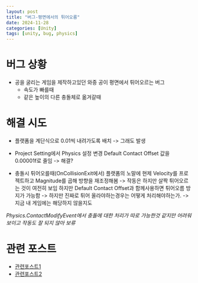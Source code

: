 ```yaml
---
layout: post
title: "버그-평면에서의 튀어오름"
date: 2024-11-28
categories: [Unity]
tags: [unity, bug, physics]
---
```


# 버그 상황
 - 공을 굴리는 게임을 제작하고있던 와중 공이 평면에서 튀어오르는 버그
   - 속도가 빠를때
   - 같은 높이의 다른 충돌체로 옮겨갈때

# 해결 시도
- 플랫폼을 계단식으로 0.01씩 내려가도록 배치 -> 그래도 발생
- Project Setting에서 Physics 설정 변경 Default Contact Offset 값을 0.00001f로 줄임 -> 해결?

- 충돌시 튀어오를때(OnCollisionExit에서) 플랫폼의 노말에 현제 Velocity를 프로젝트하고 Magnitude를 곱해 방향을 재조정해봄 -> 작동은 하지만 살짝 튀어오르는 것이 여전히 보임 하지만 Default Contact Offset과 함께사용하면 튀어오름 방지가 가능함 -> 하지만 진짜로 튀어 올라야하는경우는 어떻게 처리해야하는가. -> 지금 내 게임에는 해당하지 않을지도

 *Physics.ContactModifyEvent에서 충돌에 대한 처리가 따로 가능한것 같지만 어려워보이고 작동도 잘 되지 않아 보류*


# 관련 포스트
- [관련포스트1](https://discussions.unity.com/t/ball-rolling-over-edge-bounces-incorrectly/574306)
- [관련포스트2](https://discussions.unity.com/t/rolling-ball-bouncing-issues-preventing-upgrade-past-2018-2/827982/10)
